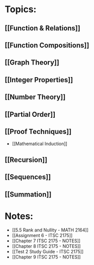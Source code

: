 
# Topics:
## [[Function & Relations]]


## [[Function Compositions]]


## [[Graph Theory]]


## [[Integer Properties]]


## [[Number Theory]]


## [[Partial Order]]


## [[Proof Techniques]]
- [[Mathematical Induction]]


## [[Recursion]]


## [[Sequences]]


## [[Summation]]


# Notes:
- [[5.5 Rank and Nullity - MATH 2164]]
- [[Assignment 6 - ITSC 2175]]
- [[Chapter 7 ITSC 2175 - NOTES]]
- [[Chapter 8  ITSC 2175 - NOTES]]
- [[Test 2 Study Guide - ITSC 2175]]
- [[Chapter 9 ITSC 2175 - NOTES]]
